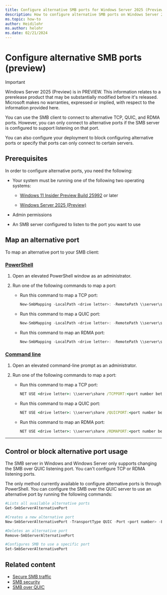```yaml
---
title: Configure alternative SMB ports for Windows Server 2025 (Preview)
description: How to configure alternative SMB ports on Windows Server 2025 (Preview)
ms.topic: how-to
author: Heidilohr
ms.author: helohr
ms.date: 02/21/2024
---
```


# Configure alternative SMB ports (preview)

> [!IMPORTANT]
> Windows Server 2025 (Preview) is in PREVIEW.
> This information relates to a prerelease product that may be substantially modified before it's released. Microsoft makes no warranties, expressed or implied, with respect to the information provided here.

You can use the SMB client to connect to alternative TCP, QUIC, and RDMA ports. However, you can only connect to alternative ports if the SMB server is configured to support listening on that port.

You can also configure your deployment to block configuring alternative ports or specify that ports can only connect to certain servers.

## Prerequisites

In order to configure alternative ports, you need the following:

- Your system must be running one of the following two operating systems:

  - [Windows 11 Insider Preview Build 25992](https://blogs.windows.com/windows-insider/2023/11/08/announcing-windows-11-insider-preview-build-25992-canary-channel/) or later

  - [Windows Server 2025 (Preview)](/get-started/whats-new-windows-server-2025)

- Admin permissions

- An SMB server configured to listen to the port you want to use

## Map an alternative port

To map an alternative port to your SMB client:

### [PowerShell](#tab/powershell)

1. Open an elevated PowerShell window as an administrator.

1. Run one of the following commands to map a port:

   - Run this command to map a TCP port:

     ```powershell
     New-SmbMapping -LocalPath <drive letter>: -RemotePath \\server\share -TcpPort <port number between 0 and 65536>
     ```

   - Run this command to map a QUIC port:

     ```powershell
     New-SmbMapping -LocalPath <drive letter>: -RemotePath \\server\share -QuicPort <port number between 0 and 65536>
     ```

   - Run this command to map an RDMA port:

     ```powershell
     New-SmbMapping -LocalPath <drive letter>: -RemotePath \\server\share -RdmaPort <port number between 0 and 65536>
     ```

### [Command line](#tab/command-line)

1. Open an elevated command-line prompt as an administrator.

1. Run one of the following commands to map a port:

   - Run this command to map a TCP port:

     ```cmd
     NET USE <drive letter>: \\server\share /TCPPORT:<port number between 0 and 65536>
     ```

   - Run this command to map a QUIC port:

     ```cmd
     NET USE <drive letter>: \\server\share /QUICPORT:<port number between 0 and 65536>
     ```

   - Run this command to map an RDMA port:

     ```cmd
     NET USE <drive letter>: \\server\share /RDMAPORT:<port number between 0 and 65536>
     ```

---

## Control or block alternative port usage

The SMB server in Windows and Windows Server only supports changing the SMB over QUIC listening port. You can't configure TCP or RDMA listening ports.

The only method currently available to configure alternative ports is through PowerShell. You can configure the SMB over the QUIC server to use an alternative port by running the following commands:

```powershell
#Lists all available alternative ports
Get-SmbServerAlternativePort 

#Creates a new alternative port
New-SmbServerAlternativePort -TransportType QUIC -Port <port number> -EnableInstances Default

#Deletes an alternative port
Remove-SmbServerAlternativePort

#Configures SMB to use a specific port
Set-SmbServerAlternativePort
```

## Related content

- [Secure SMB traffic](smb-secure-traffic.md)
- [SMB security](smb-security.md)
- [SMB over QUIC](smb-over-quic.md)